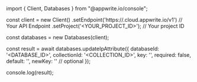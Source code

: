 import { Client, Databases } from "@appwrite.io/console";

const client = new Client()
    .setEndpoint('https://<REGION>.cloud.appwrite.io/v1') // Your API Endpoint
    .setProject('<YOUR_PROJECT_ID>'); // Your project ID

const databases = new Databases(client);

const result = await databases.updateIpAttribute({
    databaseId: '<DATABASE_ID>',
    collectionId: '<COLLECTION_ID>',
    key: '',
    required: false,
    default: '',
    newKey: '' // optional
});

console.log(result);

